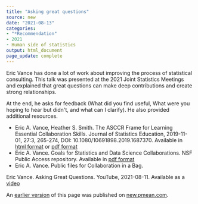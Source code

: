 ```yaml
---
title: "Asking great questions"
source: new
date: "2021-08-13"
categories:
- "*Recommendation"
- 2021
- Human side of statistics
output: html_document
page_update: complete
---
```


Eric Vance has done a lot of work about improving the process of statistical consulting. This talk was presented at the 2021 Joint Statistics Meetings and explained that great questions can make deep contributions and create strong relationships. 

<!--more-->

At the end, he asks for feedback (What did you find useful, What were you hoping to hear but didn't, and what can I clarify). He also provided additional resources.

+ Eric A. Vance, Heather S. Smith. The ASCCR Frame for Learning Essential Collaboration Skills. Journal of Statistics Education, 2019-11-01, 27:3, 265-274, DOI: 10.1080/10691898.2019.1687370. Available in [html format][van2] or [pdf format][van3]
+ Eric A. Vance. Goals for Statistics and Data Science Collaborations. NSF Public Access repository. Available in [pdf format][van4]
+ Eric A. Vance. Public files for Collaboration in a Bag. 


Eric Vance. Asking Great Questions. YouTube, 2021-08-11. Available as a [video][van1]

[van1]: https://www.youtube.com/watch?v=kn32KRbtu3E
[van2]: https://www.tandfonline.com/doi/full/10.1080/10691898.2019.1687370
[van3]: https://www.tandfonline.com/doi/pdf/10.1080/10691898.2019.1687370
[van4]: https://par.nsf.gov/servlets/purl/10227760
[van5]: https://osf.io/xmtce/

An [earlier version][sim2] of this page was published on [new.pmean.com][sim1].

[sim1]: http://new.pmean.com
[sim2]: http://new.pmean.com/asking-great-questions/
